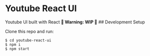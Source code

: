 # Youtube React UI 
Youtube UI built with React
**🚧 Warning: WIP 🚧**
## Development Setup

Clone this repo and run:
````
$ cd youtube-react-ui
$ npm i 
$ npm start
``````
